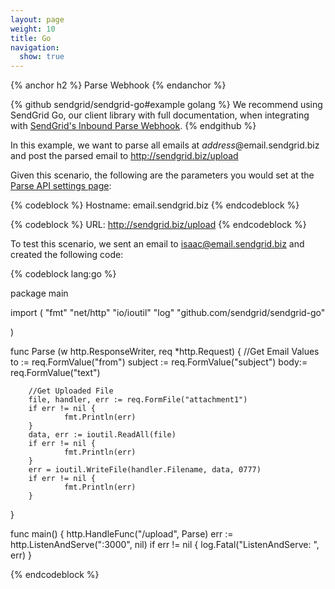 ```yaml
---
layout: page
weight: 10
title: Go
navigation:
  show: true
---
```


{% anchor h2 %}
Parse Webhook
{% endanchor %}

{% github sendgrid/sendgrid-go#example golang %}
We recommend using SendGrid Go, our client library with full documentation, when integrating with <a href="https://github.com/sendgrid/sendgrid-go/tree/master/helpers/inbound">SendGrid's Inbound Parse Webhook</a>.
{% endgithub %}

In this example, we want to parse all emails at *address*@email.sendgrid.biz and post the parsed email to http://sendgrid.biz/upload

Given this scenario, the following are the parameters you would set at the [Parse API settings page]({{site.site_url}}/developer/reply):

{% codeblock %}
Hostname: email.sendgrid.biz
{% endcodeblock %}

{% codeblock %}
URL: http://sendgrid.biz/upload
{% endcodeblock %}

 To test this scenario, we sent an email to isaac@email.sendgrid.biz and created the following code:

{% codeblock lang:go %}

package main

import (
        "fmt"
        "net/http"
        "io/ioutil"
        "log"
        "github.com/sendgrid/sendgrid-go"

)

func Parse (w http.ResponseWriter, req *http.Request) {
        //Get Email Values
        to := req.FormValue("from")
        subject := req.FormValue("subject")
        body:= req.FormValue("text")

        //Get Uploaded File
        file, handler, err := req.FormFile("attachment1")
        if err != nil {
                fmt.Println(err)
        }
        data, err := ioutil.ReadAll(file)
        if err != nil {
                fmt.Println(err)
        }
        err = ioutil.WriteFile(handler.Filename, data, 0777)
        if err != nil {
                fmt.Println(err)
        }
}

func main() {
        http.HandleFunc("/upload", Parse)
        err := http.ListenAndServe(":3000", nil)
        if err != nil {
                log.Fatal("ListenAndServe: ", err)
        }

{% endcodeblock %}

